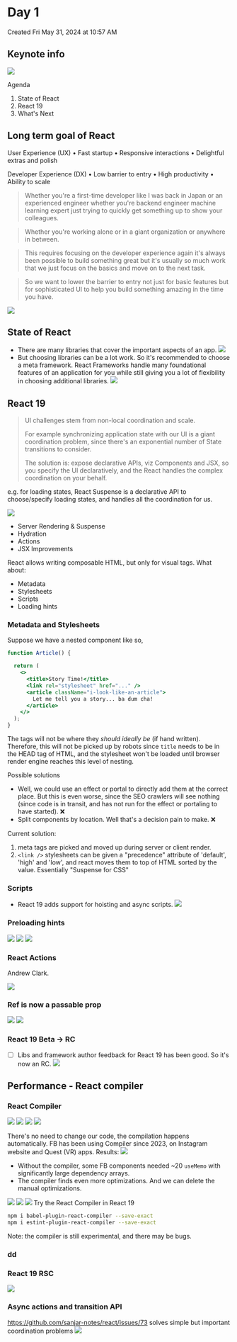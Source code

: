 # Day 1
Created Fri May 31, 2024 at 10:57 AM

## Keynote info
![](../../../../assets/Day-1-image-1-58007ef5.png)

Agenda
1. State of React
2. React 19
3. What's Next
## Long term goal of React
User Experience (UX)
• Fast startup
• Responsive interactions
• Delightful extras and polish

Developer Experience (DX)
• Low barrier to entry
• High productivity
• Ability to scale

> Whether you're a first-time developer like I was back in Japan or an experienced engineer whether you're backend engineer machine learning expert just trying to quickly get something up to show your colleagues.

> Whether you're working alone or in a giant organization or anywhere in between.

> This requires focusing on the developer experience again it's always been possible to build something great but it's usually so much work that we just focus on the basics and move on to the next task.

>  So we want to lower the barrier to entry not just for basic features but for sophisticated UI to help you build something amazing in the time you have.

![](../../../../assets/Day-1-image-2-58007ef5.png)

## State of React
- There are many libraries that cover the important aspects of an app.
	![](../../../../assets/Day-1-image-3-58007ef5.png)
- But choosing libraries can be a lot work. So it's recommended to choose a meta framework. React Frameworks handle many foundational features of an application for you while still giving you a lot of flexibility in choosing additional libraries.
  ![](../../../../assets/Day-1-image-4-58007ef5.png)

## React 19
> Ul challenges stem from non-local coordination and scale.
> 
> For example synchronizing application state with our UI is a giant coordination problem, since there's an exponential number of State transitions to consider.
> 
> The solution is: expose declarative APIs, viz Components and JSX, so you specify the UI declaratively, and the React handles the complex coordination on your behalf.


e.g. for loading states, React Suspense is a declarative API to choose/specify loading states, and handles all the coordination for us.

![](../../../../assets/Day-1-image-5-58007ef5.png)

- Server Rendering & Suspense
- Hydration
- Actions
- JSX Improvements

React allows writing composable HTML, but only for visual tags. What about:
- Metadata
- Stylesheets
- Scripts
- Loading hints

### Metadata and Stylesheets
Suppose we have a nested component like so,
```jsx
function Article() {

  return (
    <>
      <title>Story Time!</title>
      <link rel="stylesheet" href="..." />
      <article className="i-look-like-an-article">
        Let me tell you a story... ba dum cha!
      </article>
    </>
  );
}
```
The tags will not be where they *should ideally be* (if hand written).  Therefore, this will not be picked up by robots since `title` needs to be in the HEAD tag of HTML, and the stylesheet won't be loaded until browser render engine reaches this level of nesting.

Possible solutions
- Well, we could use an effect or portal to directly add them at the correct place. But this is even worse, since the SEO crawlers will see nothing (since code is in transit, and has not run for the effect or portaling to have started). ❌
- Split components by location. Well that's a decision pain to make. ❌

Current solution:
1. meta tags are picked and moved up during server or client render.
2. `<link />` stylesheets can be given a "precedence" attribute of 'default', 'high' and 'low', and react moves them to top of HTML sorted by the value. Essentially "Suspense for CSS"


### Scripts
- React 19 adds support for hoisting and async scripts.
![](../../../../assets/Day-1-image-6-58007ef5.png)

### Preloading hints
![](../../../../assets/Day-1-image-7-58007ef5.png)
![](../../../../assets/Day-1-image-8-58007ef5.png)
![](../../../../assets/Day-1-image-9-58007ef5.png)

### React Actions
Andrew Clark.

![](../../../../assets/Day-1-image-10-58007ef5.png)

### Ref is now a passable prop
![](../../../../assets/Day-1-image-11-58007ef5.png)
![](../../../../assets/Day-1-image-12-58007ef5.png)
### React 19 Beta -> RC
- [ ] Libs and framework author feedback for React 19 has been good. So it's now an RC.
![](../../../../assets/Day-1-image-13-58007ef5.png)

## Performance - React compiler
### React Compiler
![](../../../../assets/Day-1-image-14-58007ef5.png)
![](../../../../assets/Day-1-image-15-58007ef5.png)
![](../../../../assets/Day-1-image-16-58007ef5.png)
![](../../../../assets/Day-1-image-17-58007ef5.png)

There's no need to change our code, the compilation happens automatically.
FB has been using Compiler since 2023, on Instagram website and Quest (VR) apps. Results:
![](../../../../assets/Day-1-image-18-58007ef5.png)

- Without the compiler, some FB components needed ~20 `useMemo` with significantly large dependency arrays.
- The compiler finds even more optimizations. And we can delete the manual optimizations.

![](../../../../assets/Day-1-image-19-58007ef5.png)
![](../../../../assets/Day-1-image-20-58007ef5.png)
![](../../../../assets/Day-1-image-21-58007ef5.png)
Try the React Compiler in React 19
```sh
npm i babel-plugin-react-compiler --save-exact
npm i estint-plugin-react-compiler --save-exact
```

Note: the compiler is still experimental, and there may be bugs.
### dd

### React 19 RSC
![](../../../../assets/Day-1-image-22-58007ef5.png)

### Async actions and transition API
https://github.com/sanjar-notes/react/issues/73 solves simple but important coordination problems
![](../../../../assets/Day-1-image-23-58007ef5.png)

